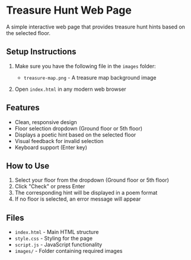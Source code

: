 # Treasure Hunt Web Page

A simple interactive web page that provides treasure hunt hints based on the selected floor.

## Setup Instructions

1. Make sure you have the following file in the `images` folder:
   - `treasure-map.png` - A treasure map background image

2. Open `index.html` in any modern web browser

## Features

- Clean, responsive design
- Floor selection dropdown (Ground floor or 5th floor)
- Displays a poetic hint based on the selected floor
- Visual feedback for invalid selection
- Keyboard support (Enter key)

## How to Use

1. Select your floor from the dropdown (Ground floor or 5th floor)
2. Click "Check" or press Enter
3. The corresponding hint will be displayed in a poem format
4. If no floor is selected, an error message will appear

## Files

- `index.html` - Main HTML structure
- `style.css` - Styling for the page
- `script.js` - JavaScript functionality
- `images/` - Folder containing required images